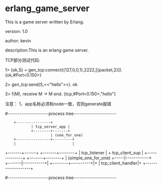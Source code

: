 # erlang_game_server
This is a game server written by Erlang.

version: 1.0

author: kevin

description:This is an erlang game server.


TCP部分测试代码:

1> {ok,S} = gen_tcp:connect({127,0,0,1},2222,[{packet,2}]).
	{ok,#Port<0.150>}

2> gen_tcp:send(S,<<"hello">>).
	ok

3> f(M), receive M -> M end.
	{tcp,#Port<0.150>,"hello"}


注意：
	1、app名称必须和node一致，否则generate报错

#---------------------process tree----------------------

		+----------------+
                | tcp_server_app |
                +--------+-------+
                         | (one_for_one)
        +----------------+---------+
        |                          |
+-------+------+           +-------+--------+
| tcp_listener |           + tcp_client_sup |
+--------------+           +-------+--------+
                                   | (simple_one_for_one)
                             +-----|------------+
                           +-------|-----------+|
                          +--------+----------+|+
                          | tcp_client_handler|+
                          +-------------------+

#---------------------process tree----------------------
